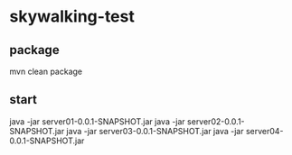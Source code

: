 skywalking-test
===================

package
-----------
mvn clean package

start
-----------
java -jar server01-0.0.1-SNAPSHOT.jar 
java -jar server02-0.0.1-SNAPSHOT.jar 
java -jar server03-0.0.1-SNAPSHOT.jar 
java -jar server04-0.0.1-SNAPSHOT.jar 
